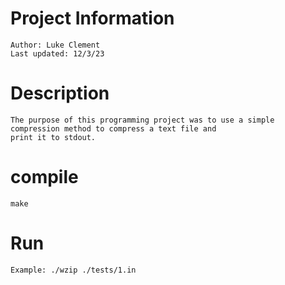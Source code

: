 # Project Information 
    Author: Luke Clement
    Last updated: 12/3/23

# Description
    The purpose of this programming project was to use a simple compression method to compress a text file and
    print it to stdout.

# compile
    make

# Run
    Example: ./wzip ./tests/1.in